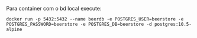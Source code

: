 Para container com o bd local execute:
```
docker run -p 5432:5432 --name beerdb -e POSTGRES_USER=beerstore -e POSTGRES_PASSWORD=beerstore -e POSTGRES_DB=beerstore -d postgres:10.5-alpine

```